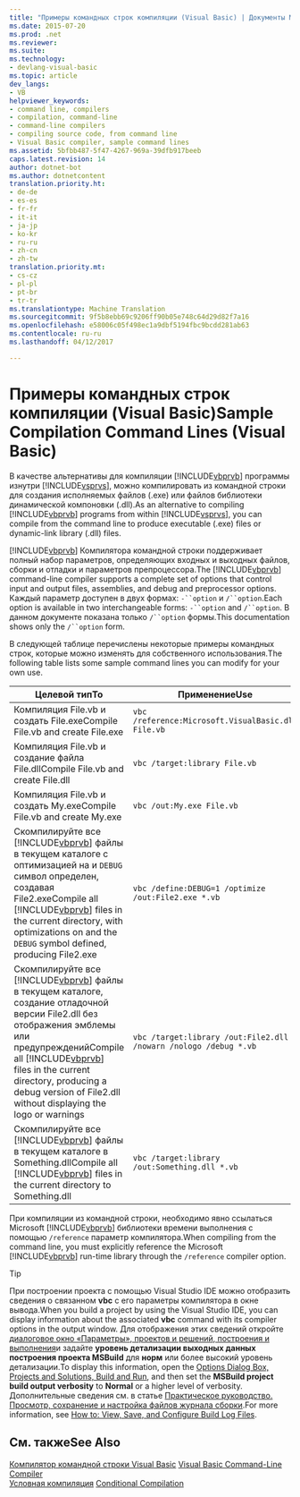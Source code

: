 ```yaml
---
title: "Примеры командных строк компиляции (Visual Basic) | Документы Microsoft"
ms.date: 2015-07-20
ms.prod: .net
ms.reviewer: 
ms.suite: 
ms.technology:
- devlang-visual-basic
ms.topic: article
dev_langs:
- VB
helpviewer_keywords:
- command line, compilers
- compilation, command-line
- command-line compilers
- compiling source code, from command line
- Visual Basic compiler, sample command lines
ms.assetid: 5bfbb487-5f47-4267-969a-39dfb917beeb
caps.latest.revision: 14
author: dotnet-bot
ms.author: dotnetcontent
translation.priority.ht:
- de-de
- es-es
- fr-fr
- it-it
- ja-jp
- ko-kr
- ru-ru
- zh-cn
- zh-tw
translation.priority.mt:
- cs-cz
- pl-pl
- pt-br
- tr-tr
ms.translationtype: Machine Translation
ms.sourcegitcommit: 9f5b8ebb69c9206ff90b05e748c64d29d82f7a16
ms.openlocfilehash: e58006c05f498ec1a9dbf5194fbc9bcdd281ab63
ms.contentlocale: ru-ru
ms.lasthandoff: 04/12/2017

---
```

# <a name="sample-compilation-command-lines-visual-basic"></a><span data-ttu-id="15cd0-102">Примеры командных строк компиляции (Visual Basic)</span><span class="sxs-lookup"><span data-stu-id="15cd0-102">Sample Compilation Command Lines (Visual Basic)</span></span>
<span data-ttu-id="15cd0-103">В качестве альтернативы для компиляции [!INCLUDE[vbprvb](../../../csharp/programming-guide/concepts/linq/includes/vbprvb_md.md)] программы изнутри [!INCLUDE[vsprvs](../../../csharp/includes/vsprvs_md.md)], можно компилировать из командной строки для создания исполняемых файлов (.exe) или файлов библиотеки динамической компоновки (.dll).</span><span class="sxs-lookup"><span data-stu-id="15cd0-103">As an alternative to compiling [!INCLUDE[vbprvb](../../../csharp/programming-guide/concepts/linq/includes/vbprvb_md.md)] programs from within [!INCLUDE[vsprvs](../../../csharp/includes/vsprvs_md.md)], you can compile from the command line to produce executable (.exe) files or dynamic-link library (.dll) files.</span></span>  
  
 <span data-ttu-id="15cd0-104">[!INCLUDE[vbprvb](../../../csharp/programming-guide/concepts/linq/includes/vbprvb_md.md)] Компилятора командной строки поддерживает полный набор параметров, определяющих входных и выходных файлов, сборки и отладки и параметров препроцессора.</span><span class="sxs-lookup"><span data-stu-id="15cd0-104">The [!INCLUDE[vbprvb](../../../csharp/programming-guide/concepts/linq/includes/vbprvb_md.md)] command-line compiler supports a complete set of options that control input and output files, assemblies, and debug and preprocessor options.</span></span> <span data-ttu-id="15cd0-105">Каждый параметр доступен в двух формах: `-``option` и `/``option`.</span><span class="sxs-lookup"><span data-stu-id="15cd0-105">Each option is available in two interchangeable forms: `-``option` and `/``option`.</span></span> <span data-ttu-id="15cd0-106">В данном документе показана только `/``option` формы.</span><span class="sxs-lookup"><span data-stu-id="15cd0-106">This documentation shows only the `/``option` form.</span></span>  
  
 <span data-ttu-id="15cd0-107">В следующей таблице перечислены некоторые примеры командных строк, которые можно изменять для собственного использования.</span><span class="sxs-lookup"><span data-stu-id="15cd0-107">The following table lists some sample command lines you can modify for your own use.</span></span>  
  
|<span data-ttu-id="15cd0-108">Целевой тип</span><span class="sxs-lookup"><span data-stu-id="15cd0-108">To</span></span>|<span data-ttu-id="15cd0-109">Применение</span><span class="sxs-lookup"><span data-stu-id="15cd0-109">Use</span></span>|  
|--------|---------|  
|<span data-ttu-id="15cd0-110">Компиляция File.vb и создать File.exe</span><span class="sxs-lookup"><span data-stu-id="15cd0-110">Compile File.vb and create File.exe</span></span>|`vbc /reference:Microsoft.VisualBasic.dll File.vb`|  
|<span data-ttu-id="15cd0-111">Компиляция File.vb и создание файла File.dll</span><span class="sxs-lookup"><span data-stu-id="15cd0-111">Compile File.vb and create File.dll</span></span>|`vbc /target:library File.vb`|  
|<span data-ttu-id="15cd0-112">Компиляция File.vb и создать My.exe</span><span class="sxs-lookup"><span data-stu-id="15cd0-112">Compile File.vb and create My.exe</span></span>|`vbc /out:My.exe File.vb`|  
|<span data-ttu-id="15cd0-113">Скомпилируйте все [!INCLUDE[vbprvb](../../../csharp/programming-guide/concepts/linq/includes/vbprvb_md.md)] файлы в текущем каталоге с оптимизацией на и `DEBUG` символ определен, создавая File2.exe</span><span class="sxs-lookup"><span data-stu-id="15cd0-113">Compile all [!INCLUDE[vbprvb](../../../csharp/programming-guide/concepts/linq/includes/vbprvb_md.md)] files in the current directory, with optimizations on and the `DEBUG` symbol defined, producing File2.exe</span></span>|`vbc /define:DEBUG=1 /optimize /out:File2.exe *.vb`|  
|<span data-ttu-id="15cd0-114">Скомпилируйте все [!INCLUDE[vbprvb](../../../csharp/programming-guide/concepts/linq/includes/vbprvb_md.md)] файлы в текущем каталоге, создание отладочной версии File2.dll без отображения эмблемы или предупреждений</span><span class="sxs-lookup"><span data-stu-id="15cd0-114">Compile all [!INCLUDE[vbprvb](../../../csharp/programming-guide/concepts/linq/includes/vbprvb_md.md)] files in the current directory, producing a debug version of File2.dll without displaying the logo or warnings</span></span>|`vbc /target:library /out:File2.dll /nowarn /nologo /debug *.vb`|  
|<span data-ttu-id="15cd0-115">Скомпилируйте все [!INCLUDE[vbprvb](../../../csharp/programming-guide/concepts/linq/includes/vbprvb_md.md)] файлы в текущем каталоге в Something.dll</span><span class="sxs-lookup"><span data-stu-id="15cd0-115">Compile all [!INCLUDE[vbprvb](../../../csharp/programming-guide/concepts/linq/includes/vbprvb_md.md)] files in the current directory to Something.dll</span></span>|`vbc /target:library /out:Something.dll *.vb`|  
  
 <span data-ttu-id="15cd0-116">При компиляции из командной строки, необходимо явно ссылаться Microsoft [!INCLUDE[vbprvb](../../../csharp/programming-guide/concepts/linq/includes/vbprvb_md.md)] библиотеки времени выполнения с помощью `/reference` параметр компилятора.</span><span class="sxs-lookup"><span data-stu-id="15cd0-116">When compiling from the command line, you must explicitly reference the Microsoft [!INCLUDE[vbprvb](../../../csharp/programming-guide/concepts/linq/includes/vbprvb_md.md)] run-time library through the `/reference` compiler option.</span></span>  
  
> [!TIP]
>  <span data-ttu-id="15cd0-117">При построении проекта с помощью Visual Studio IDE можно отобразить сведения о связанном **vbc** с его параметры компилятора в окне вывода.</span><span class="sxs-lookup"><span data-stu-id="15cd0-117">When you build a project by using the Visual Studio IDE, you can display information about the associated **vbc** command with its compiler options in the output window.</span></span> <span data-ttu-id="15cd0-118">Для отображения этих сведений откройте [диалоговое окно «Параметры», проектов и решений, построения и выполнения](https://docs.microsoft.com/visualstudio/ide/reference/options-dialog-box-projects-and-solutions-build-and-run)и задайте **уровень детализации выходных данных построения проекта MSBuild** для **норм** или более высокий уровень детализации.</span><span class="sxs-lookup"><span data-stu-id="15cd0-118">To display this information, open the [Options Dialog Box,  Projects and Solutions, Build and Run](https://docs.microsoft.com/visualstudio/ide/reference/options-dialog-box-projects-and-solutions-build-and-run), and then set the **MSBuild project build output verbosity** to **Normal** or a higher level of verbosity.</span></span> <span data-ttu-id="15cd0-119">Дополнительные сведения см. в статье [Практическое руководство. Просмотр, сохранение и настройка файлов журнала сборки](http://msdn.microsoft.com/library/75d38b76-26d6-4f43-bbe7-cbacd7cc81e7).</span><span class="sxs-lookup"><span data-stu-id="15cd0-119">For more information, see [How to: View, Save, and Configure Build Log Files](http://msdn.microsoft.com/library/75d38b76-26d6-4f43-bbe7-cbacd7cc81e7).</span></span>  
  
## <a name="see-also"></a><span data-ttu-id="15cd0-120">См. также</span><span class="sxs-lookup"><span data-stu-id="15cd0-120">See Also</span></span>  
 <span data-ttu-id="15cd0-121">[Компилятор командной строки Visual Basic](../../../visual-basic/reference/command-line-compiler/index.md) </span><span class="sxs-lookup"><span data-stu-id="15cd0-121">[Visual Basic Command-Line Compiler](../../../visual-basic/reference/command-line-compiler/index.md) </span></span>  
<span data-ttu-id="15cd0-122"> [Условная компиляция](../../../visual-basic/programming-guide/program-structure/conditional-compilation.md)</span><span class="sxs-lookup"><span data-stu-id="15cd0-122"> [Conditional Compilation](../../../visual-basic/programming-guide/program-structure/conditional-compilation.md)</span></span>
